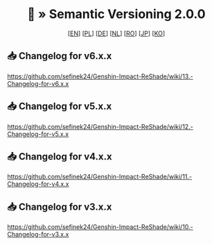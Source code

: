 <div align="center">
   <h1>📝 » Semantic Versioning 2.0.0</h1>
   [<a href="https://semver.org">EN</a>]
   [<a href="https://semver.org/lang/pl">PL</a>]
   [<a href="https://semver.org/lang/de">DE</a>]
   [<a href="https://semver.org/lang/nl">NL</a>]
   [<a href="https://semver.org/lang/ro">RO</a>]
   [<a href="https://semver.org/lang/jp">JP</a>]
   [<a href="https://semver.org/lang/ko">KO</a>]
</div>

## 📥 Changelog for v6.x.x
https://github.com/sefinek24/Genshin-Impact-ReShade/wiki/13.-Changelog-for-v6.x.x

## 📥 Changelog for v5.x.x
https://github.com/sefinek24/Genshin-Impact-ReShade/wiki/12.-Changelog-for-v5.x.x

## 📥 Changelog for v4.x.x
https://github.com/sefinek24/Genshin-Impact-ReShade/wiki/11.-Changelog-for-v4.x.x

## 📥 Changelog for v3.x.x
https://github.com/sefinek24/Genshin-Impact-ReShade/wiki/10.-Changelog-for-v3.x.x